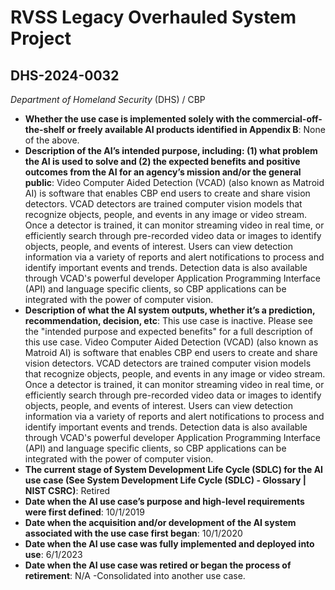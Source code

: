 # RVSS Legacy Overhauled System Project
## DHS-2024-0032
_Department of Homeland Security_ (DHS) / CBP


+ **Whether the use case is implemented solely with the commercial-off-the-shelf or freely available AI products identified in Appendix B**: None of the above.
+ **Description of the AI’s intended purpose, including: (1) what problem the AI is used to solve and (2) the expected benefits and positive outcomes from the AI for an agency’s mission and/or the general public**: Video Computer Aided Detection (VCAD) (also known as Matroid AI) is software that enables CBP end users to create and share vision detectors. VCAD detectors are trained computer vision models that recognize objects, people, and events in any image or video stream. Once a detector is trained, it can monitor streaming video in real time, or efficiently search through pre-recorded video data or images to identify objects, people, and events of interest. Users can view detection information via a variety of reports and alert notifications to process and identify important events and trends. Detection data is also available through VCAD's powerful developer Application Programming Interface (API) and language specific clients, so CBP applications can be integrated with the power of computer vision.
+ **Description of what the AI system outputs, whether it’s a prediction, recommendation, decision, etc**: This use case is inactive. Please see the "intended purpose and expected benefits" for a full description of this use case.
Video Computer Aided Detection (VCAD) (also known as Matroid AI) is software that enables CBP end users to create and share vision detectors. VCAD detectors are trained computer vision models that recognize objects, people, and events in any image or video stream. Once a detector is trained, it can monitor streaming video in real time, or efficiently search through pre-recorded video data or images to identify objects, people, and events of interest. Users can view detection information via a variety of reports and alert notifications to process and identify important events and trends. Detection data is also available through VCAD's powerful developer Application Programming Interface (API) and language specific clients, so CBP applications can be integrated with the power of computer vision.
+ **The current stage of System Development Life Cycle (SDLC) for the AI use case (See System Development Life Cycle (SDLC) - Glossary | NIST CSRC)**: Retired
+ **Date when the AI use case’s purpose and high-level requirements were first defined**: 10/1/2019
+ **Date when the acquisition and/or development of the AI system associated with the use case first began**: 10/1/2020
+ **Date when the AI use case was fully implemented and deployed into use**: 6/1/2023
+ **Date when the AI use case was retired or began the process of retirement**: N/A -Consolidated into another use case.